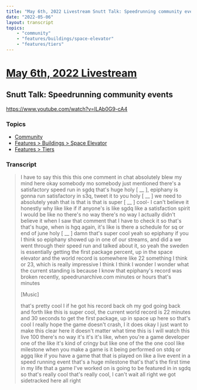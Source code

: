 ```yaml
---
title: "May 6th, 2022 Livestream Snutt Talk: Speedrunning community events"
date: "2022-05-06"
layout: transcript
topics:
    - "community"
    - "features/buildings/space-elevator"
    - "features/tiers"
---
```

# [May 6th, 2022 Livestream](../2022-05-06.md)
## Snutt Talk: Speedrunning community events
https://www.youtube.com/watch?v=ILAb0G9-cA4

### Topics
* [Community](../topics/community.md)
* [Features > Buildings > Space Elevator](../topics/features/buildings/space-elevator.md)
* [Features > Tiers](../topics/features/tiers.md)

### Transcript

> I have to say this this this one comment in chat absolutely blew my mind here okay somebody mo somebody just mentioned there's a satisfactory speed run in sgdq that's huge holy [ __ ], epiphany is gonna run satisfactory in s3q, tweet it to you holy [ __ ] we need to absolutely yeah that is that is that is super [ __ ] cool- I can't believe it honestly why like like if if anyone's is like sgdq like a satisfaction spirit I would be like no there's no way there's no way I actually didn't believe it when I saw that comment that I have to check it so that's that's huge, when is hgq again, it's like is there a schedule for sq or end of june holy [ __ ] damn that's super cool yeah so epiphany if you I think so epiphany showed up in one of our streams, and did a we went through their speed run and talked about it, so yeah the sweden is essentially getting the first package percent, up in the space elevator and the world record is somewhere like 22 something I think or 23, which is really impressive I think I think I wonder I wonder what the current standing is because I know that epiphany's record was broken recently, speedrunarchive.com minutes or hours that's minutes
>
> [Music]
>
> that's pretty cool I if he got his record back oh my god going back and forth like this is super cool, the current world record is 22 minutes and 30 seconds to get the first package, up in space up here so that's cool I really hope the game doesn't crash, I it does okay I just want to make this clear here it doesn't matter what time this is I will watch this live 100 there's no way it's it's it's like, when you're a game developer one of the like it's kind of cringy but like one of the the one cool like milestone when you make a game is it being performed on stdq or aggq like if you have a game that that is played on like a live event in a speed running event that's a huge milestone that's that's the first time in my life that a game I've worked on is going to be featured in in sgdq so that's really cool that's really cool, I can't wait all right we got sidetracked here all right
